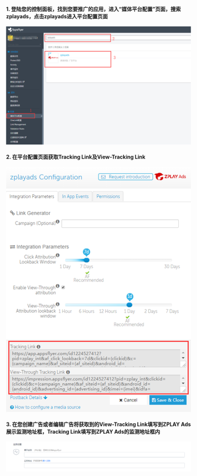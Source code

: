 #### 1. 登陆您的控制面板，找到您要推广的应用，进入“媒体平台配置”页面，搜索zplayads，点击zplayads进入平台配置页面
![image](imgs/004af1.png)

#### 2. 在平台配置页面获取Tracking Link及View-Tracking Link
![image](imgs/004af2.png)

#### 3.	在您创建广告或者编辑广告将获取到的View-Tracking Link填写到ZPLAY Ads展示监测地址框，Tracking Link填写到ZPLAY Ads的监测地址框内 
![image](imgs/000zplay.png)
